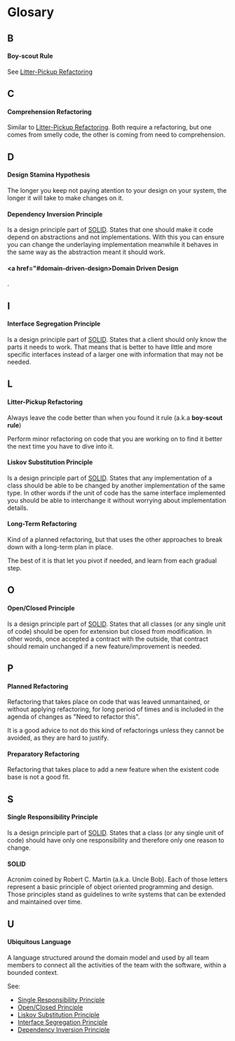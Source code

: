 # Glosary

## B

#### <a href="#boy-scout-rule"></a>Boy-scout Rule

See [Litter-Pickup Refactoring](#litter-pickup-refactoring)

## C

#### <a href="#comprehension-refactoring"></a>Comprehension Refactoring

Similar to [Litter-Pickup Refactoring](#litter-pickup-refactoring). Both require a refactoring, but one comes from smelly code, the other is coming from need to comprehension.

## D

#### <a href="#design-stamina-hypothesis"></a>Design Stamina Hypothesis

The longer you keep not paying atention to your design on your system, the longer it will take to make changes on it.

#### <a href="#dependency-inversion-principle"></a>Dependency Inversion Principle

Is a design principle part of [SOLID](#solid). States that one should make it code depend on abstractions and not implementations. With this you can ensure you can change the underlaying implementation meanwhile it behaves in the same way as the abstraction meant it should work.

#### <a href="#domain-driven-design></a>Domain Driven Design

.

## I

#### <a href="#interface-segregation-principle"></a>Interface Segregation Principle

Is a design principle part of [SOLID](#solid). States that a client should only know the parts it needs to work. That  means that is better to have little and more specific interfaces instead of a larger one with information that may not be needed.

## L

#### <a href="#litter-pickup-refactoring"></a>Litter-Pickup Refactoring

Always leave the code better than when you found it rule (a.k.a **boy-scout rule**)

Perform minor refactoring on code that you are working on to find it better the next time you have to dive into it.

#### <a href="#liskov-substitution-principle"></a>Liskov Substitution  Principle

Is a design principle part of [SOLID](#solid). States that any implementation of a class should be able to be changed by another implementation of the same type. In other words if the unit of code has the same interface implemented you should be able to interchange it without worrying about implementation details.

#### <a href="#long-term-refactoring"></a>Long-Term Refactoring

Kind of a planned refactoring, but that uses the other approaches to break down with a long-term plan in place.

The best of it is that let you pivot if needed, and learn from each gradual step.

## O

#### <a href="#open-closed-principle"></a> Open/Closed Principle

Is a design principle part of [SOLID](#solid). States that all classes (or any single unit of code) should be open for extension but closed from modification. In other words, once accepted a contract with the outside, that contract should remain unchanged if a new feature/improvement is needed.

## P

#### <a href="#planned-refactoring"></a> Planned Refactoring

Refactoring that takes place on code that was leaved unmantained, or without applying refactoring, for long period of times and is included in the agenda of changes as "Need to refactor this".

It is a good advice to not do this kind of refactorings unless they cannot be avoided, as they are hard to justify.

#### <a href="#preparatory-refactoring"></a> Preparatory Refactoring

Refactoring that takes place to add a new feature when the existent code base is not a good fit.

## S

#### <a href="#single-responsibility-principle"></a> Single Responsibility Principle

Is a design principle part of [SOLID](#solid). States that a class (or any single unit of code) should have only one responsibility and therefore only one reason to change.

#### <a href="#solid"></a>SOLID

Acronim coined by Robert C. Martin (a.k.a. Uncle Bob). Each of those letters represent a basic principle of object oriented programming and design. Those principles stand as guidelines to write systems that can be extended and maintained over time.


## U

#### <a href="#ubiquitous-language"></a> Ubiquitous Language

A language structured around the domain model and used by all team members to connect all the activities of the team with the software, within a bounded context.


See:
- [Single Responsibility Principle](#single-responsibility-principle)
- [Open/Closed Principle](#open-closed-principle)
- [Liskov Substitution Principle](#liskov-substitution-principle)
- [Interface Segregation Principle](#interface-segregation-principle)
- [Dependency Inversion Principle](#dependency-inversion-principle)
